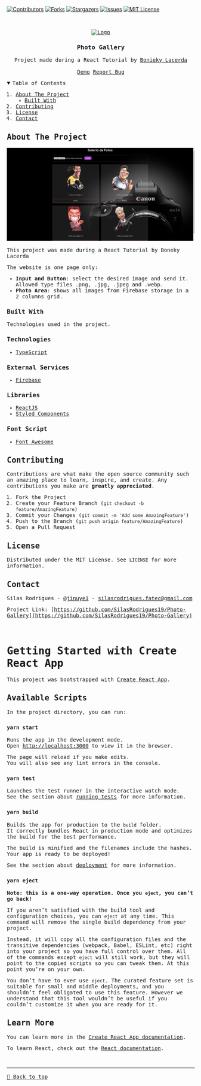 [![Contributors][contributors-shield]][contributors-url]
[![Forks][forks-shield]][forks-url]
[![Stargazers][stars-shield]][stars-url]
[![Issues][issues-shield]][issues-url]
[![MIT License][license-shield]][license-url]


<!-- PROJECT LOGO -->
<br />
<samp>
<p align="center">
  <a href="https://github.com/SilasRodrigues19/Photo-Gallery">
    <img src="https://appmasters.io/static/react-47ce6e77f039020ee2e76a10c1e988e9.png" alt="Logo" width="80" height="80">
  </a>

  <h3 align="center">Photo Gallery</h3>

  <p align="center">
    Project made during a React Tutorial by <a href="https://www.youtube.com/watch?v=4GB6oixcDEo&list=PL_kvSTSEFm2CwHCtvTk0llGDvM0L2jx3O">Bonieky Lacerda</a>
    <br />
    <br />
    <a href="https://photo-gallery-two.vercel.app/">Demo</a>
    <a href="https://github.com/SilasRodrigues19/Photo-Gallery/issues">Report Bug</a>
  </p>
</p>



<!-- TABLE OF CONTENTS -->
<details open="open">
  <summary>Table of Contents</summary>
  <ol>
    <li>
      <a href="#about-the-project">About The Project</a>
      <ul>
        <li><a href="#built-with">Built With</a></li>
      </ul>
    </li>
    <li><a href="#contributing">Contributing</a></li>
    <li><a href="#license">License</a></li>
    <li><a href="#contact">Contact</a></li>
  </ol>
</details>



<!-- ABOUT THE PROJECT -->
## About The Project

[![Preview][product-screenshot]](https://github.com/SilasRodrigues19/Photo-Gallery/blob/main/public/preview.png?raw=true)

This project was made during a React Tutorial by Boneky Lacerda

The website is one page only:
* **Input and Button**: select the desired image and send it. Allowed type files .png, .jpg, .jpeg and .webp.
* **Photo Area**: shows all images from Firebase storage in a 2 columns grid.

### Built With

Technologies used in the project.

### Technologies
* [TypeScript](https://www.typescriptlang.org/)

### External Services
* [Firebase](hhttps://console.firebase.google.com/?hl=pt)

### Libraries
* [ReactJS](https://pt-br.reactjs.org/)
* [Styled Components](https://styled-components.com/)

### Font Script
* [Font Awesome](https://fontawesome.com)

<!-- CONTRIBUTING -->
## Contributing

Contributions are what make the open source community such an amazing place to learn, inspire, and create. Any contributions you make are **greatly appreciated**.

1. Fork the Project
2. Create your Feature Branch (`git checkout -b feature/AmazingFeature`)
3. Commit your Changes (`git commit -m 'Add some AmazingFeature'`)
4. Push to the Branch (`git push origin feature/AmazingFeature`)
5. Open a Pull Request


<!-- LICENSE -->
## License

Distributed under the MIT License. See `LICENSE` for more information.


<!-- CONTACT -->
## Contact

Silas Rodrigues - [@jinuye1](https://twitter.com/jinuye1) - silasrodrigues.fatec@gmail.com

Project Link: [https://github.com/SilasRodrigues19/Photo-Gallery](https://github.com/SilasRodrigues19/Photo-Gallery) <br>



<!-- MARKDOWN LINKS & IMAGES -->
<!-- https://www.markdownguide.org/basic-syntax/#reference-style-links -->
[contributors-shield]: https://img.shields.io/github/contributors/SilasRodrigues19/Photo-Gallery.svg?style=for-the-badge
[contributors-url]: https://github.com/SilasRodrigues19/Photo-Gallery/graphs/contributors
[forks-shield]: https://img.shields.io/github/forks/SilasRodrigues19/Photo-Gallery.svg?style=for-the-badge
[forks-url]: https://github.com/SilasRodrigues19/Photo-Gallery/network/members
[stars-shield]: https://img.shields.io/github/stars/SilasRodrigues19/Photo-Gallery.svg?style=for-the-badge
[stars-url]: https://github.com/SilasRodrigues19/Photo-Gallery/stargazers
[issues-shield]: https://img.shields.io/github/issues/SilasRodrigues19/Photo-Gallery.svg?style=for-the-badge
[issues-url]: https://github.com/SilasRodrigues19/Photo-Gallery/issues
[license-shield]: https://img.shields.io/github/license/SilasRodrigues19/Photo-Gallery.svg?style=for-the-badge
[license-url]: https://github.com/SilasRodrigues19/Photo-Gallery/blob/master/LICENSE
[product-screenshot]: https://github.com/SilasRodrigues19/Photo-Gallery/blob/main/public/preview.png?raw=true
[license-url]: https://github.com/SilasRodrigues19/Photo-Gallery/blob/master/LICENSE

<br>

# Getting Started with Create React App

This project was bootstrapped with [Create React App](https://github.com/facebook/create-react-app).

## Available Scripts

In the project directory, you can run:

### `yarn start`

Runs the app in the development mode.\
Open [http://localhost:3000](http://localhost:3000) to view it in the browser.

The page will reload if you make edits.\
You will also see any lint errors in the console.

### `yarn test`

Launches the test runner in the interactive watch mode.\
See the section about [running tests](https://facebook.github.io/create-react-app/docs/running-tests) for more information.

### `yarn build`

Builds the app for production to the `build` folder.\
It correctly bundles React in production mode and optimizes the build for the best performance.

The build is minified and the filenames include the hashes.\
Your app is ready to be deployed!

See the section about [deployment](https://facebook.github.io/create-react-app/docs/deployment) for more information.

### `yarn eject`

**Note: this is a one-way operation. Once you `eject`, you can’t go back!**

If you aren’t satisfied with the build tool and configuration choices, you can `eject` at any time. This command will remove the single build dependency from your project.

Instead, it will copy all the configuration files and the transitive dependencies (webpack, Babel, ESLint, etc) right into your project so you have full control over them. All of the commands except `eject` will still work, but they will point to the copied scripts so you can tweak them. At this point you’re on your own.

You don’t have to ever use `eject`. The curated feature set is suitable for small and middle deployments, and you shouldn’t feel obligated to use this feature. However we understand that this tool wouldn’t be useful if you couldn’t customize it when you are ready for it.

## Learn More

You can learn more in the [Create React App documentation](https://facebook.github.io/create-react-app/docs/getting-started).

To learn React, check out the [React documentation](https://reactjs.org/).

<br><hr>
[🔼 Back to top](#Photo-Gallery)
